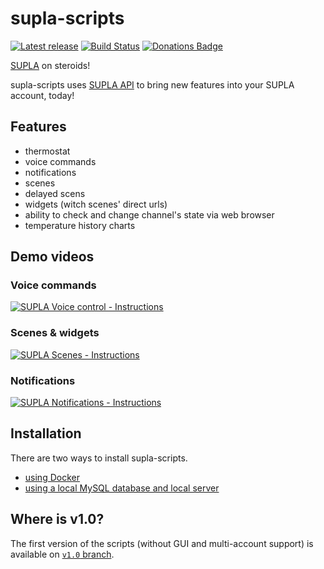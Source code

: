 # supla-scripts
 
 [![Latest release](https://img.shields.io/github/release/fracz/supla-scripts.svg)](https://github.com/fracz/supla-scripts/releases/latest) 
 [![Build Status](https://travis-ci.org/fracz/supla-scripts.svg?branch=master)](https://travis-ci.org/fracz/supla-scripts)
 [![Donations Badge](https://yourdonation.rocks/images/badge.svg)](https://www.paypal.me/fracz/10)

[SUPLA](https://supla.org) on steroids!

supla-scripts uses [SUPLA API](https://github.com/SUPLA/api-client-php) to bring
new features into your SUPLA account, today!

## Features

* thermostat
* voice commands
* notifications
* scenes
* delayed scens
* widgets (witch scenes' direct urls)
* ability to check and change channel's state via web browser
* temperature history charts

## Demo videos

### Voice commands

[![SUPLA Voice control - Instructions](https://img.youtube.com/vi/YOvxetkskmc/0.jpg)](https://www.youtube.com/watch?v=YOvxetkskmc)

### Scenes & widgets
[![SUPLA Scenes - Instructions](https://img.youtube.com/vi/m9JipPYhm6I/0.jpg)](https://www.youtube.com/watch?v=m9JipPYhm6I)

### Notifications
[![SUPLA Notifications - Instructions](https://img.youtube.com/vi/cTxzOcThwqU/0.jpg)](https://www.youtube.com/watch?v=cTxzOcThwqU)

## Installation

There are two ways to install supla-scripts.

* [using Docker](https://github.com/fracz/supla-scripts/blob/master/docs/Installation-docker.md)
* [using a local MySQL database and local server](https://github.com/fracz/supla-scripts/blob/master/docs/Installation-classic.md)

## Where is v1.0?

The first version of the scripts (without GUI and multi-account support)
is available on [`v1.0` branch](https://github.com/fracz/supla-scripts/tree/v1.0).

